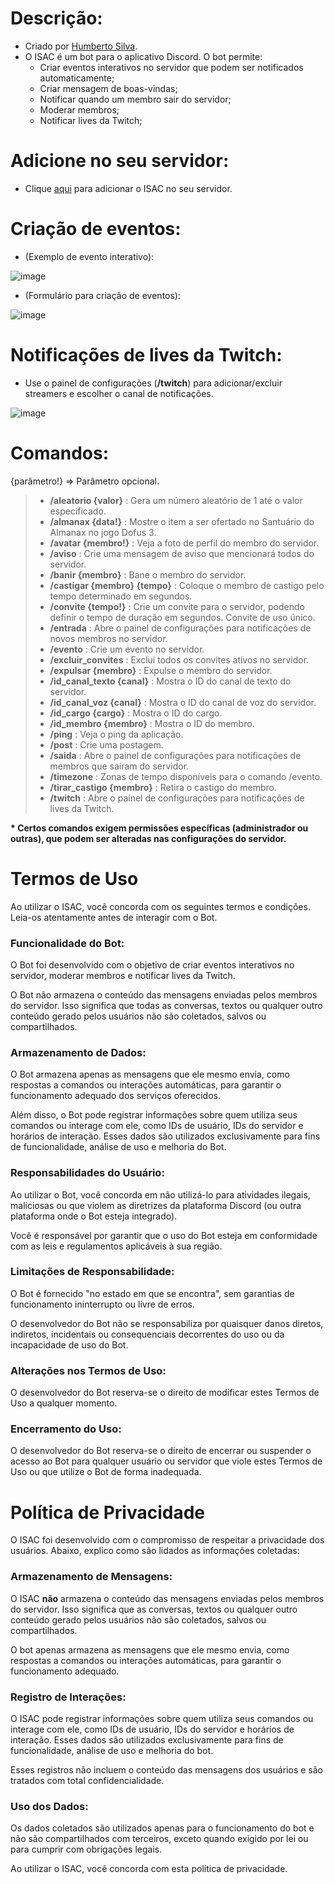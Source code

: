 # Descrição:
* Criado por [Humberto Silva](https://github.com/hptsilva/).
* O ISAC é um bot para o aplicativo Discord. O bot permite:
  * Criar eventos interativos no servidor que podem ser notificados automaticamente;
  * Criar mensagem de boas-vindas;
  * Notificar quando um membro sair do servidor;
  * Moderar membros;
  * Notificar lives da Twitch;

# Adicione no seu servidor:

* Clique [aqui](https://discord.com/oauth2/authorize?client_id=1136689149601124383&permissions=8&integration_type=0&scope=bot) para adicionar o ISAC no seu servidor.

# Criação de eventos:

* (Exemplo de evento interativo):

![image](https://github.com/user-attachments/assets/562e6fed-0456-46da-8b27-2d29449aa11b)

* (Formulário para criação de eventos):

![image](https://github.com/user-attachments/assets/2b130c89-4ea8-42c0-9350-d6726dd167d2)

# Notificações de lives da Twitch:

* Use o painel de configurações (**/twitch**) para adicionar/excluir streamers e escolher o canal de notificações.
  
![image](https://github.com/user-attachments/assets/f7f8f74b-a06b-4bb6-b163-2353e4eb84e3)

# Comandos:

 {parâmetro!} => Parâmetro opcional.

> * **/aleatorio {valor}** : Gera um número aleatório de 1 até o valor especificado.
> * **/almanax {data!}** : Mostre o item a ser ofertado no Santuário do Almanax no jogo Dofus 3.
> * **/avatar {membro!}** : Veja a foto de perfil do membro do servidor.
> * **/aviso** : Crie uma mensagem de aviso que mencionará todos do servidor.
> * **/banir {membro}** : Bane o membro do servidor.
> * **/castigar {membro} {tempo}** : Coloque o membro de castigo pelo tempo determinado em segundos.
> * **/convite {tempo!}** : Crie um convite para o servidor, podendo definir o tempo de duração em segundos. Convite de uso único.
> * **/entrada** : Abre o painel de configurações para notificações de novos membros no servidor.
> * **/evento** : Crie um evento no servidor.
> * **/excluir_convites** : Exclui todos os convites ativos no servidor.
> * **/expulsar {membro}** : Expulse o membro do servidor.
> * **/id_canal_texto {canal}** : Mostra o ID do canal de texto do servidor.
> * **/id_canal_voz {canal}** : Mostra o ID do canal de voz do servidor.
> * **/id_cargo {cargo}** : Mostra o ID do cargo.
> * **/id_membro {membro}** : Mostra o ID do membro.
> * **/ping** : Veja o ping da aplicação.
> * **/post** : Crie uma postagem.
> * **/saida** : Abre o painel de configurações para notificações de membros que saíram do servidor.
> * **/timezone** : Zonas de tempo disponíveis para o comando /evento.
> * **/tirar_castigo {membro}** : Retira o castigo do membro.
> * **/twitch** : Abre o painel de configurações para notificações de lives da Twitch.

**\* Certos comandos exigem permissões específicas (administrador ou outras), que podem ser alteradas nas configurações do servidor.**

# Termos de Uso

Ao utilizar o ISAC, você concorda com os seguintes termos e condições. Leia-os atentamente antes de interagir com o Bot.

### Funcionalidade do Bot:

O Bot foi desenvolvido com o objetivo de criar eventos interativos no servidor, moderar membros e notificar lives da Twitch.

O Bot não armazena o conteúdo das mensagens enviadas pelos membros do servidor. Isso significa que todas as conversas, textos ou qualquer outro conteúdo gerado pelos usuários não são coletados, salvos ou compartilhados.

### Armazenamento de Dados:

O Bot armazena apenas as mensagens que ele mesmo envia, como respostas a comandos ou interações automáticas, para garantir o funcionamento adequado dos serviços oferecidos.

Além disso, o Bot pode registrar informações sobre quem utiliza seus comandos ou interage com ele, como IDs de usuário, IDs do servidor e horários de interação. Esses dados são utilizados exclusivamente para fins de funcionalidade, análise de uso e melhoria do Bot.

### Responsabilidades do Usuário:

Ao utilizar o Bot, você concorda em não utilizá-lo para atividades ilegais, maliciosas ou que violem as diretrizes da plataforma Discord (ou outra plataforma onde o Bot esteja integrado).

Você é responsável por garantir que o uso do Bot esteja em conformidade com as leis e regulamentos aplicáveis à sua região.

### Limitações de Responsabilidade:

O Bot é fornecido "no estado em que se encontra", sem garantias de funcionamento ininterrupto ou livre de erros.

O desenvolvedor do Bot não se responsabiliza por quaisquer danos diretos, indiretos, incidentais ou consequenciais decorrentes do uso ou da incapacidade de uso do Bot.

### Alterações nos Termos de Uso:

O desenvolvedor do Bot reserva-se o direito de modificar estes Termos de Uso a qualquer momento.

### Encerramento do Uso:

O desenvolvedor do Bot reserva-se o direito de encerrar ou suspender o acesso ao Bot para qualquer usuário ou servidor que viole estes Termos de Uso ou que utilize o Bot de forma inadequada.

# Política de Privacidade

O ISAC foi desenvolvido com o compromisso de respeitar a privacidade dos usuários. Abaixo, explico como são lidados as informações coletadas:

### Armazenamento de Mensagens:

O ISAC **não** armazena o conteúdo das mensagens enviadas pelos membros do servidor. Isso significa que as conversas, textos ou qualquer outro conteúdo gerado pelos usuários não são coletados, salvos ou compartilhados.

O bot apenas armazena as mensagens que ele mesmo envia, como respostas a comandos ou interações automáticas, para garantir o funcionamento adequado.

### Registro de Interações:

O ISAC pode registrar informações sobre quem utiliza seus comandos ou interage com ele, como IDs de usuário, IDs do servidor e horários de interação. Esses dados são utilizados exclusivamente para fins de funcionalidade, análise de uso e melhoria do bot.

Esses registros não incluem o conteúdo das mensagens dos usuários e são tratados com total confidencialidade.

### Uso dos Dados:

Os dados coletados são utilizados apenas para o funcionamento do bot e não são compartilhados com terceiros, exceto quando exigido por lei ou para cumprir com obrigações legais.

Ao utilizar o ISAC, você concorda com esta política de privacidade.
